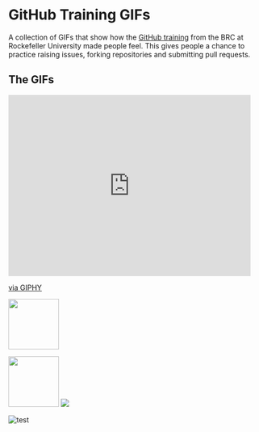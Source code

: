 # GitHub Training GIFs
A collection of GIFs that show how the [GitHub training](https://rockefelleruniversity.github.io/RU_reproducibleR/) from the BRC at Rockefeller University made people feel. This gives people a chance to practice raising issues, forking repositories and submitting pull requests.

## The GIFs
<iframe src="https://giphy.com/embed/vFKqnCdLPNOKc" width="480" height="359" frameBorder="0" class="giphy-embed" allowFullScreen></iframe><p><a href="https://giphy.com/gifs/cat-lol-vFKqnCdLPNOKc">via GIPHY</a></p>
<img src="https://media.giphy.com/media/PmRgaD2xj0KH2pPrVF/giphy.gif" width="100" height="100" />

<img src="https://media.giphy.com/media/vFKqnCdLPNOKc/giphy.gif" width="100" height="100" /> <img src="https://media.giphy.com/media/26DN3uC8mHAcizbEs/giphy.gif" /> 

![test](https://media.giphy.com/media/vFKqnCdLPNOKc/source.gif)

